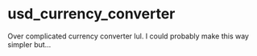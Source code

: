 # usd_currency_converter
Over complicated currency converter lul. I could probably make this way simpler but...
